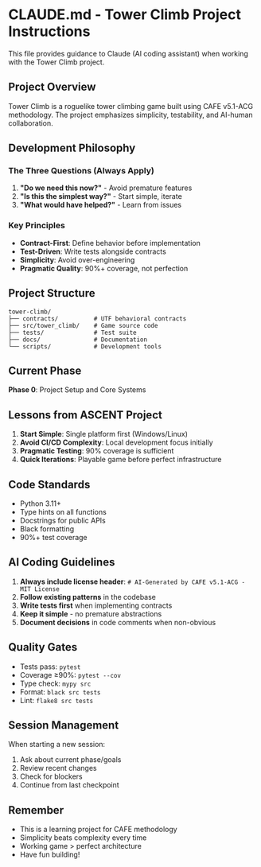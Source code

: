 # CLAUDE.md - Tower Climb Project Instructions

This file provides guidance to Claude (AI coding assistant) when working with the Tower Climb project.

## Project Overview
Tower Climb is a roguelike tower climbing game built using CAFE v5.1-ACG methodology. The project emphasizes simplicity, testability, and AI-human collaboration.

## Development Philosophy

### The Three Questions (Always Apply)
1. **"Do we need this now?"** - Avoid premature features
2. **"Is this the simplest way?"** - Start simple, iterate
3. **"What would have helped?"** - Learn from issues

### Key Principles
- **Contract-First**: Define behavior before implementation
- **Test-Driven**: Write tests alongside contracts
- **Simplicity**: Avoid over-engineering
- **Pragmatic Quality**: 90%+ coverage, not perfection

## Project Structure
```
tower-climb/
├── contracts/          # UTF behavioral contracts
├── src/tower_climb/    # Game source code
├── tests/              # Test suite
├── docs/               # Documentation
└── scripts/            # Development tools
```

## Current Phase
**Phase 0**: Project Setup and Core Systems

## Lessons from ASCENT Project
1. **Start Simple**: Single platform first (Windows/Linux)
2. **Avoid CI/CD Complexity**: Local development focus initially
3. **Pragmatic Testing**: 90% coverage is sufficient
4. **Quick Iterations**: Playable game before perfect infrastructure

## Code Standards
- Python 3.11+
- Type hints on all functions
- Docstrings for public APIs
- Black formatting
- 90%+ test coverage

## AI Coding Guidelines
1. **Always include license header**: `# AI-Generated by CAFE v5.1-ACG - MIT License`
2. **Follow existing patterns** in the codebase
3. **Write tests first** when implementing contracts
4. **Keep it simple** - no premature abstractions
5. **Document decisions** in code comments when non-obvious

## Quality Gates
- Tests pass: `pytest`
- Coverage ≥90%: `pytest --cov`
- Type check: `mypy src`
- Format: `black src tests`
- Lint: `flake8 src tests`

## Session Management
When starting a new session:
1. Ask about current phase/goals
2. Review recent changes
3. Check for blockers
4. Continue from last checkpoint

## Remember
- This is a learning project for CAFE methodology
- Simplicity beats complexity every time
- Working game > perfect architecture
- Have fun building!